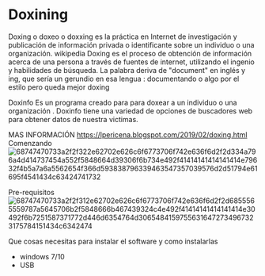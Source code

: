 # Doxining
Doxing o doxeo o doxxing es la práctica en Internet de investigación y publicación de
información privada o identificante sobre un individuo o una organización. wikipedia
Doxing es el proceso de obtención de información acerca de una persona a través de
fuentes de internet, utilizando el ingenio y habilidades de búsqueda.
La palabra deriva de "document" en inglés y ing, que sería un gerundio 
en esa lengua : documentando o algo por el estilo pero queda mejor doxing

Doxinfo Es un programa creado para para doxear a un individuo o una organización . Doxinfo tiene una variedad de opciones de buscadores web para obtener datos de nuestra victimas.

MAS INFORMACIÓN https://lpericena.blogspot.com/2019/02/doxing.html
Comenzando
![68747470733a2f2f322e62702e626c6f6773706f742e636f6d2f2d334a796a4d414737454a552f5848664d39306f6b734e492f41414141414141414e79632f4b5a7a6a5562654f366d593838796339463547357039576d2d51794e61695f4541434c63424741732](https://user-images.githubusercontent.com/90482037/184068301-f97f7f37-2de1-4c6f-a12f-05cd9a315341.png)


Pre-requisitos
![68747470733a2f2f312e62702e626c6f6773706f742e636f6d2f2d6855565559787a5645706b2f5848666b467439324c4e492f41414141414141414e30492f6b7251587371772d446d6354764d30654841597556316472734967323175784151434c6342474](https://user-images.githubusercontent.com/90482037/184068273-5065b5cf-613d-4b9a-acb4-4a16cbbe5aac.png)


Que cosas necesitas para instalar el software y como instalarlas

 - windows 7/10
 - USB 
